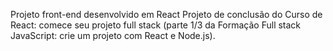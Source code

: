 Projeto front-end desenvolvido em React
Projeto de conclusão do Curso de React: comece seu projeto full stack (parte 1/3 da Formação Full stack JavaScript: crie um projeto com React e Node.js).
